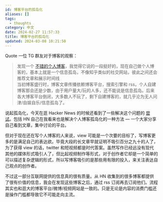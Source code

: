 ```yaml
---
id: 博客平台的孤岛化
aliases: []
tags:
  - thoughts
category: 中文
date: 2024-02-27 11:57:33
title: 博客平台的孤岛化
updated: 2024-03-08 10:21:50
---
```


Quote 一位 TG 群友对于博客的观察：

> 发现一个 [不错的个人博客](https://prin.pw/friends/)，我觉得它说的一段挺好的，现在自己做个人博客的，基本上就是一个信息孤岛，不像知乎类似的社交网站，彼此之间还会推荐文章和展示时间线  
> 当初博客盛行时，博客文章传播依赖博客平台，搜索引擎和 rss，个人自建博客那会还是少数，由于用户量大/玩的人多，还不能说是信息孤岛。后来各大博客平台倒闭，大多数人不玩了，剩下自建博客的，就几乎沦为无人问津/自娱自乐/信息孤岛了。

说起孤岛化，今天在逛 Hacker News 的时候还看到了一些解决这个问题的 [尝试](https://aboutideasnow.com/)。包括 HN 自己在我看来也是解决个人博客孤岛化的一种方法 — 一个大家分享自己看到文章，集中讨论的平台。

但对于现在还在写个人博客的人来说，view 可能是一个次要的目标了，写博客更多的是满足自己的表达欲。毕竟大段的长文章早就证明不吸引百分之九十的人了，为了获得 view 的话，twitter 和短视频都是时代答案。虽然写作已经远没有现代其他的媒体形式吸引人了，但比起视频制作等形式，对于创作者它却是一个简单的可以描述复杂逻辑的形式，所以写博客吸引的是那些用有限的投入，来关注表达自己观点的创作者。

不过这一部分互联网提供的信息真的很有质量。从 HN 收集到的很多博客都提供了很有价值的信息，我会在发现这些博客之后，通过 rss 订阅再去订阅他们。流程其实也和逛大的博客平台/微博/视频网站是一致的。只是无论是内容的消费门槛还是操作门槛都导致它不可能走向主流。
